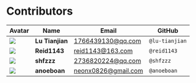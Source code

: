# Contributors
| Avatar | Name | Email | GitHub |
|--------|------|-------|--------|
| ![](https://github.com/lu-tianjian.png?size=60) | **Lu Tianjian** | 1766439130@qq.com | `@lu-tianjian` | 
| ![](https://github.com/reid1143.png?size=60) | **Reid1143** | reid1143@163.com | `@reid1143` |
| ![](https://github.com/shfzzz.png?size=60) | **shfzzz** | 2736820224@qq.com | `@shfzzz` |
| ![](https://github.com/anoeboan.png?size=60) | **anoeboan** | neonx0826@gmail.com | `@anoeboan` | 
